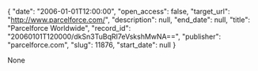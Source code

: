 {
  "date": "2006-01-01T12:00:00", 
  "open_access": false, 
  "target_url": "http://www.parcelforce.com/", 
  "description": null, 
  "end_date": null, 
  "title": "Parcelforce Worldwide", 
  "record_id": "20060101T120000/dkSn3TuBqRI7eVskshMwNA==", 
  "publisher": "parcelforce.com", 
  "slug": 11876, 
  "start_date": null
}

None